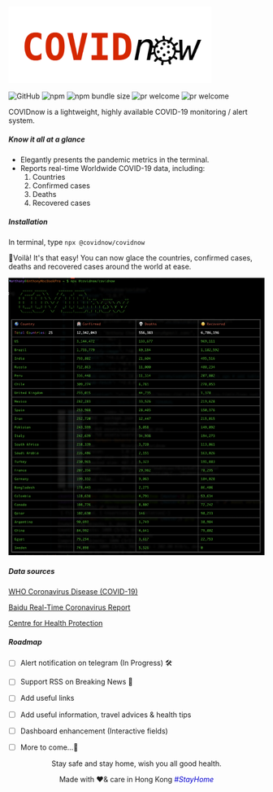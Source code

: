 <img src="/assets/covidnow_logo.png" alt="Logo" width="400" height="150">


<img alt="GitHub" src="https://img.shields.io/github/license/jeremytsngtsng/COVIDnow"> <img alt="npm" src="https://img.shields.io/npm/v/@covidnow/covidnow"> <img alt="npm bundle size" src="https://img.shields.io/bundlephobia/min/@covidnow/covidnow"> <img alt="pr welcome" src="https://img.shields.io/badge/PRs-welcome-brightgreen.svg" /> <img alt="pr welcome" src="https://img.shields.io/badge/🏚-%23StayHome-red" />

COVIDnow is a lightweight, highly available COVID-19 monitoring / alert system.


##### Know it all at a glance

- Elegantly presents the pandemic metrics in the terminal.
- Reports real-time Worldwide COVID-19 data, including:
  1. Countries
  2. Confirmed cases
  3. Deaths
  4. Recovered cases

##### Installation

In terminal, type <code>npx @covidnow/covidnow</code>

 🎉Voilà! It's that easy! You can now glace the countries, confirmed cases, deaths and recovered cases around the world at ease. 

![Overview](/assets/overview.png)
  

##### Data sources
[WHO Coronavirus Disease (COVID-19)](https://covid19.who.int)

[Baidu Real-Time Coronavirus Report](https://voice.baidu.com/act/newpneumonia/newpneumonia)

[Centre for Health Protection](https://www.coronavirus.gov.hk/chi/index.html)


##### Roadmap

- [ ] Alert notification on telegram (In Progress) 🛠
- [ ] Support RSS on Breaking News 🚨
- [ ] Add useful links
- [ ] Add useful information, travel advices & health tips
- [ ] Dashboard enhancement (Interactive fields)
- [ ] More to come...🚂


 
 <p align="center">Stay safe and stay home, wish you all good health.</p>

<p align="center"> Made with ❤️& care in Hong Kong <i href="https://www.instagram.com/explore/tags/stayhome/?hl=en" style="color: #0501cf">#StayHome</p>
